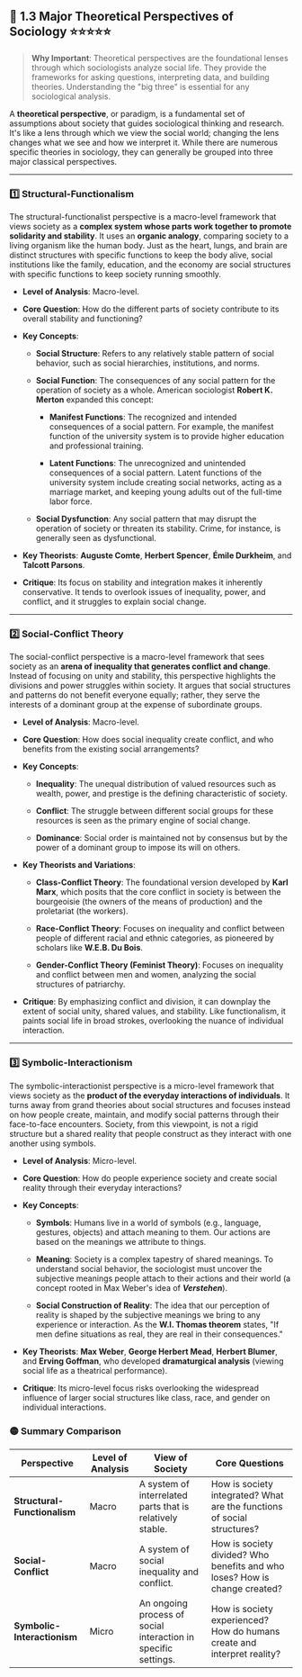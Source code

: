 
## 📌 1.3 Major Theoretical Perspectives of Sociology ⭐⭐⭐⭐⭐

> **Why Important**: Theoretical perspectives are the foundational lenses through which sociologists analyze social life. They provide the frameworks for asking questions, interpreting data, and building theories. Understanding the "big three" is essential for any sociological analysis.

A **theoretical perspective**, or paradigm, is a fundamental set of assumptions about society that guides sociological thinking and research. It's like a lens through which we view the social world; changing the lens changes what we see and how we interpret it. While there are numerous specific theories in sociology, they can generally be grouped into three major classical perspectives.

---

### 1️⃣ Structural-Functionalism

The structural-functionalist perspective is a macro-level framework that views society as a **complex system whose parts work together to promote solidarity and stability**. It uses an **organic analogy**, comparing society to a living organism like the human body. Just as the heart, lungs, and brain are distinct structures with specific functions to keep the body alive, social institutions like the family, education, and the economy are social structures with specific functions to keep society running smoothly.

- **Level of Analysis**: Macro-level.
    
- **Core Question**: How do the different parts of society contribute to its overall stability and functioning?
    
- **Key Concepts**:
    
    - **Social Structure**: Refers to any relatively stable pattern of social behavior, such as social hierarchies, institutions, and norms.
        
    - **Social Function**: The consequences of any social pattern for the operation of society as a whole. American sociologist **Robert K. Merton** expanded this concept:
        
        - **Manifest Functions**: The recognized and intended consequences of a social pattern. For example, the manifest function of the university system is to provide higher education and professional training.
            
        - **Latent Functions**: The unrecognized and unintended consequences of a social pattern. Latent functions of the university system include creating social networks, acting as a marriage market, and keeping young adults out of the full-time labor force.
            
    - **Social Dysfunction**: Any social pattern that may disrupt the operation of society or threaten its stability. Crime, for instance, is generally seen as dysfunctional.
        
- **Key Theorists**: **Auguste Comte**, **Herbert Spencer**, **Émile Durkheim**, and **Talcott Parsons**.
    
- **Critique**: Its focus on stability and integration makes it inherently conservative. It tends to overlook issues of inequality, power, and conflict, and it struggles to explain social change.
    

---

### 2️⃣ Social-Conflict Theory

The social-conflict perspective is a macro-level framework that sees society as an **arena of inequality that generates conflict and change**. Instead of focusing on unity and stability, this perspective highlights the divisions and power struggles within society. It argues that social structures and patterns do not benefit everyone equally; rather, they serve the interests of a dominant group at the expense of subordinate groups.

- **Level of Analysis**: Macro-level.
    
- **Core Question**: How does social inequality create conflict, and who benefits from the existing social arrangements?
    
- **Key Concepts**:
    
    - **Inequality**: The unequal distribution of valued resources such as wealth, power, and prestige is the defining characteristic of society.
        
    - **Conflict**: The struggle between different social groups for these resources is seen as the primary engine of social change.
        
    - **Dominance**: Social order is maintained not by consensus but by the power of a dominant group to impose its will on others.
        
- **Key Theorists and Variations**:
    
    - **Class-Conflict Theory**: The foundational version developed by **Karl Marx**, which posits that the core conflict in society is between the bourgeoisie (the owners of the means of production) and the proletariat (the workers).
        
    - **Race-Conflict Theory**: Focuses on inequality and conflict between people of different racial and ethnic categories, as pioneered by scholars like **W.E.B. Du Bois**.
        
    - **Gender-Conflict Theory (Feminist Theory)**: Focuses on inequality and conflict between men and women, analyzing the social structures of patriarchy.
        
- **Critique**: By emphasizing conflict and division, it can downplay the extent of social unity, shared values, and stability. Like functionalism, it paints social life in broad strokes, overlooking the nuance of individual interaction.
    

---

### 3️⃣ Symbolic-Interactionism

The symbolic-interactionist perspective is a micro-level framework that views society as the **product of the everyday interactions of individuals**. It turns away from grand theories about social structures and focuses instead on how people create, maintain, and modify social patterns through their face-to-face encounters. Society, from this viewpoint, is not a rigid structure but a shared reality that people construct as they interact with one another using symbols.

- **Level of Analysis**: Micro-level.
    
- **Core Question**: How do people experience society and create social reality through their everyday interactions?
    
- **Key Concepts**:
    
    - **Symbols**: Humans live in a world of symbols (e.g., language, gestures, objects) and attach meaning to them. Our actions are based on the meanings we attribute to things.
        
    - **Meaning**: Society is a complex tapestry of shared meanings. To understand social behavior, the sociologist must uncover the subjective meanings people attach to their actions and their world (a concept rooted in Max Weber's idea of **_Verstehen_**).
        
    - **Social Construction of Reality**: The idea that our perception of reality is shaped by the subjective meanings we bring to any experience or interaction. As the **W.I. Thomas theorem** states, "If men define situations as real, they are real in their consequences."
        
- **Key Theorists**: **Max Weber**, **George Herbert Mead**, **Herbert Blumer**, and **Erving Goffman**, who developed **dramaturgical analysis** (viewing social life as a theatrical performance).
    
- **Critique**: Its micro-level focus risks overlooking the widespread influence of larger social structures like class, race, and gender on individual interactions.
    

### 🟡 Summary Comparison

|**Perspective**|**Level of Analysis**|**View of Society**|**Core Questions**|
|---|---|---|---|
|**Structural-Functionalism**|Macro|A system of interrelated parts that is relatively stable.|How is society integrated? What are the functions of social structures?|
|**Social-Conflict**|Macro|A system of social inequality and conflict.|How is society divided? Who benefits and who loses? How is change created?|
|**Symbolic-Interactionism**|Micro|An ongoing process of social interaction in specific settings.|How is society experienced? How do humans create and interpret reality?|